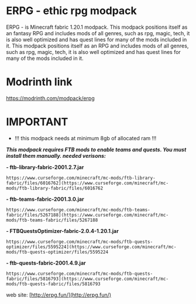 # ERPG - ethic rpg modpack
ERPG - is Minecraft fabric 1.20.1 modpack. This modpack positions itself as an fantasy RPG and includes mods of all genres, such as rpg, magic, tech, it is also well optimized and has quest lines for many of the mods included in it. This modpack positions itself as an RPG and includes mods of all genres, such as rpg, magic, tech, it is also well optimized and has quest lines for many of the mods included in it.

# Modrinth link
https://modrinth.com/modpack/erpg
# IMPORTANT
- !!! this modpack needs at minimum 8gb of allocated ram !!!
  
_**This modpack requires FTB mods to enable teams and quests. You must install them manually.
needed verisons:**_

**- ftb-library-fabric-2001.2.7.jar**

```
https://www.curseforge.com/minecraft/mc-mods/ftb-library-fabric/files/6016762](https://www.curseforge.com/minecraft/mc-mods/ftb-library-fabric/files/6016762
```


**- ftb-teams-fabric-2001.3.0.jar**

```
https://www.curseforge.com/minecraft/mc-mods/ftb-teams-fabric/files/5267188](https://www.curseforge.com/minecraft/mc-mods/ftb-teams-fabric/files/5267188
```


**- FTBQuestsOptimizer-fabric-2.0.4-1.20.1.jar**

```
https://www.curseforge.com/minecraft/mc-mods/ftb-quests-optimizer/files/5595224](https://www.curseforge.com/minecraft/mc-mods/ftb-quests-optimizer/files/5595224
```


**- ftb-quests-fabric-2001.4.9.jar**

```
https://www.curseforge.com/minecraft/mc-mods/ftb-quests-fabric/files/5816793](https://www.curseforge.com/minecraft/mc-mods/ftb-quests-fabric/files/5816793
```

web site: [http://erpg.fun/](http://erpg.fun/)
